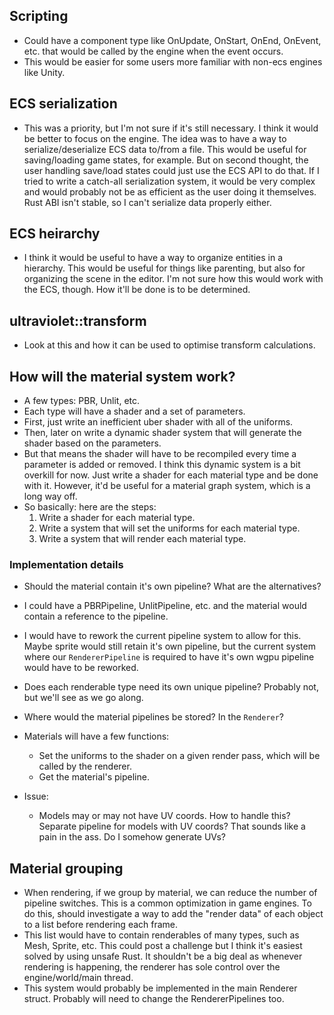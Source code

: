 
## Scripting
- Could have a component type like OnUpdate, OnStart, OnEnd, OnEvent, etc. that would be called by the engine when the event occurs.
- This would be easier for some users more familiar with non-ecs engines like Unity.

## ECS serialization
- This was a priority, but I'm not sure if it's still necessary. I think it would be better to focus on the engine.
  The idea was to have a way to serialize/deserialize ECS data to/from a file. This would be useful for saving/loading game states, for example. But on second thought, the user handling save/load states could just use the ECS API to do that.
  If I tried to write a catch-all serialization system, it would be very complex and would probably not be as efficient as the user doing it themselves. Rust ABI isn't stable, so I can't serialize data properly either.

## ECS heirarchy
- I think it would be useful to have a way to organize entities in a hierarchy. This would be useful for things like parenting, but also for organizing the scene in the editor. I'm not sure how this would work with the ECS, though. How it'll
  be done is to be determined.

## ultraviolet::transform
- Look at this and how it can be used to optimise transform calculations.

## How will the material system work?
- A few types: PBR, Unlit, etc.
- Each type will have a shader and a set of parameters.
- First, just write an inefficient uber shader with all of the uniforms.
- Then, later on write a dynamic shader system that will generate the shader based on the parameters.
- But that means the shader will have to be recompiled every time a parameter is added or removed. I think this dynamic system
  is a bit overkill for now. Just write a shader for each material type and be done with it. However, it'd be useful for a
  material graph system, which is a long way off.
- So basically: here are the steps:
  1. Write a shader for each material type.
  2. Write a system that will set the uniforms for each material type.
  3. Write a system that will render each material type.

### Implementation details
- Should the material contain it's own pipeline? What are the alternatives?
- I could have a PBRPipeline, UnlitPipeline, etc. and the material would contain a reference to the pipeline.
- I would have to rework the current pipeline system to allow for this. Maybe sprite would still retain it's own pipeline, but
  the current system where our `RendererPipeline` is required to have it's own wgpu pipeline would have to be reworked.
- Does each renderable type need its own unique pipeline? Probably not, but we'll see as we go along.
- Where would the material pipelines be stored? In the `Renderer`?   

- Materials will have a few functions:
  - Set the uniforms to the shader on a given render pass, which will be called by the renderer.
  - Get the material's pipeline.

- Issue:
  - Models may or may not have UV coords. How to handle this? Separate pipeline for models with UV coords?
    That sounds like a pain in the ass. Do I somehow generate UVs?

## Material grouping
- When rendering, if we group by material, we can reduce the number of pipeline switches. This is a common optimization in
  game engines. To do this, should investigate a way to add the "render data" of each object to a list before rendering each frame.
- This list would have to contain renderables of many types, such as Mesh, Sprite, etc. This could post a challenge but I think
  it's easiest solved by using unsafe Rust. It shouldn't be a big deal as whenever rendering is happening, the renderer has sole
  control over the engine/world/main thread. 
- This system would probably be implemented in the main Renderer struct. Probably will need to change the RendererPipelines too.
